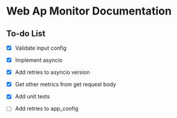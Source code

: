 # Web Ap Monitor Documentation

## To-do List
- [x] Validate input config
- [x] Implement asyncio
- [x] Add retries to asyncio version
- [x] Get other metrics from get request body
- [x] Add unit tests
- [ ] Add retries to app_config

